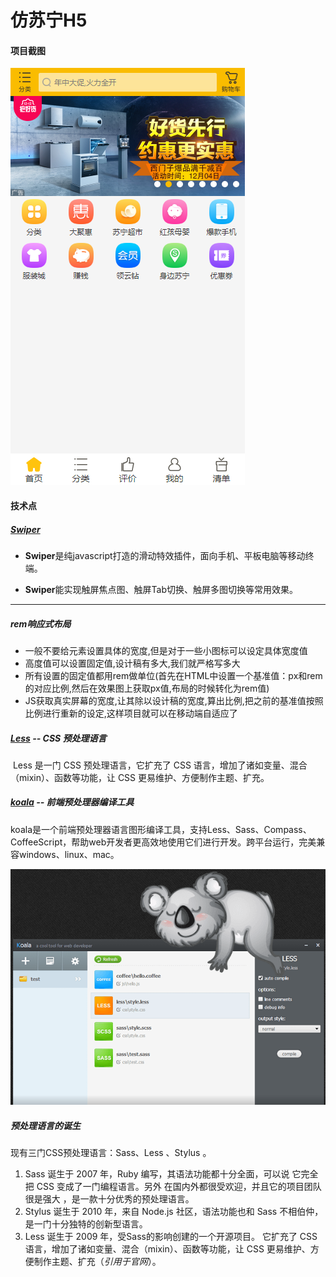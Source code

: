 # 仿苏宁H5

#### 项目截图

![](./images/index.png)



#### 技术点

##### [Swiper](https://www.swiper.com.cn/)

- **Swiper**是纯javascript打造的滑动特效插件，面向手机、平板电脑等移动终端。

- **Swiper**能实现触屏焦点图、触屏Tab切换、触屏多图切换等常用效果。

------

##### **rem响应式布局**

- 一般不要给元素设置具体的宽度,但是对于一些小图标可以设定具体宽度值
- 高度值可以设置固定值,设计稿有多大,我们就严格写多大
- 所有设置的固定值都用rem做单位(首先在HTML中设置一个基准值：px和rem的对应比例,然后在效果图上获取px值,布局的时候转化为rem值)
- JS获取真实屏幕的宽度,让其除以设计稿的宽度,算出比例,把之前的基准值按照比例进行重新的设定,这样项目就可以在移动端自适应了

##### [Less](http://lesscss.cn/) -- CSS 预处理语言

​	Less 是一门 CSS 预处理语言，它扩充了 CSS 语言，增加了诸如变量、混合（mixin）、函数等功能，让 CSS 更易维护、方便制作主题、扩充。

##### [koala](http://koala-app.com/index-zh.html) -- 前端预处理器编译工具

koala是一个前端预处理器语言图形编译工具，支持Less、Sass、Compass、CoffeeScript，帮助web开发者更高效地使用它们进行开发。跨平台运行，完美兼容windows、linux、mac。

![](./images/koala.png)

##### 预处理语言的诞生

现有三门CSS预处理语言：Sass、Less 、Stylus 。

1. Sass 诞生于 2007 年，Ruby 编写，其语法功能都十分全面，可以说 它完全把 CSS 变成了一门编程语言。另外 在国内外都很受欢迎，并且它的项目团队很是强大 ，是一款十分优秀的预处理语言。
2. Stylus 诞生于 2010 年，来自 Node.js 社区，语法功能也和 Sass 不相伯仲，是一门十分独特的创新型语言。
3. Less 诞生于 2009 年，受Sass的影响创建的一个开源项目。 它扩充了 CSS 语言，增加了诸如变量、混合（mixin）、函数等功能，让 CSS 更易维护、方便制作主题、扩充（*引用于官网*）。